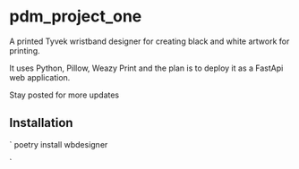 # pdm_project_one

A printed Tyvek wristband designer for creating black and white artwork
for printing. 

It uses Python, Pillow, Weazy Print and the plan is to deploy it as a FastApi
web application.

Stay posted for more updates

## Installation

`
poetry install wbdesigner 

`
